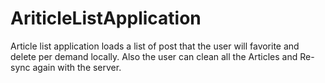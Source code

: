 # AriticleListApplication
Article list application loads a list of post that the user will favorite and delete per demand locally. Also the user can clean all the Articles and Re-sync again with the server. 
